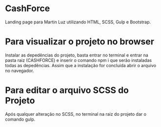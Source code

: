 # CashForce
Landing page para Martin Luz utilizando HTML, SCSS, Gulp e Bootstrap.

# Para visualizar o projeto no browser
Instalar as depedências do projeto, basta entrar no terminal e entrar na pasta raiz (CASHFORCE) e inserir o comando npm i que serão instaladas todas as depedências.
Assim que a instalação for concluída abrir o arquivo no navegador.

# Para editar o arquivo SCSS do Projeto
Após qualquer alteração no SCSS, no terminal na raiz do projeto dar o comando gulp. 



